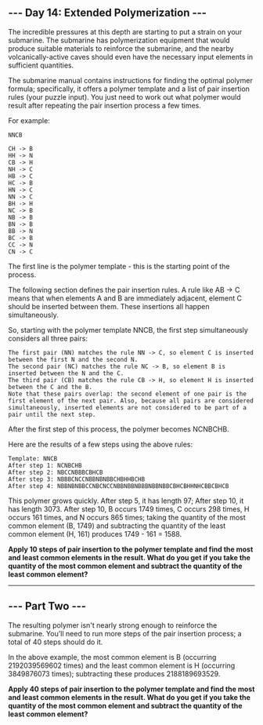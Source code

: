 ## --- Day 14: Extended Polymerization ---

The incredible pressures at this depth are starting to put a strain on your submarine. The submarine has polymerization equipment that would produce suitable materials to reinforce the submarine, and the nearby volcanically-active caves should even have the necessary input elements in sufficient quantities.

The submarine manual contains instructions for finding the optimal polymer formula; specifically, it offers a polymer template and a list of pair insertion rules (your puzzle input). You just need to work out what polymer would result after repeating the pair insertion process a few times.

For example:

```
NNCB

CH -> B
HH -> N
CB -> H
NH -> C
HB -> C
HC -> B
HN -> C
NN -> C
BH -> H
NC -> B
NB -> B
BN -> B
BB -> N
BC -> B
CC -> N
CN -> C
```

The first line is the polymer template - this is the starting point of the process.

The following section defines the pair insertion rules. A rule like AB -> C means that when elements A and B are immediately adjacent, element C should be inserted between them. These insertions all happen simultaneously.

So, starting with the polymer template NNCB, the first step simultaneously considers all three pairs:

```
The first pair (NN) matches the rule NN -> C, so element C is inserted between the first N and the second N.
The second pair (NC) matches the rule NC -> B, so element B is inserted between the N and the C.
The third pair (CB) matches the rule CB -> H, so element H is inserted between the C and the B.
Note that these pairs overlap: the second element of one pair is the first element of the next pair. Also, because all pairs are considered simultaneously, inserted elements are not considered to be part of a pair until the next step.
```

After the first step of this process, the polymer becomes NCNBCHB.

Here are the results of a few steps using the above rules:

```
Template: NNCB
After step 1: NCNBCHB
After step 2: NBCCNBBBCBHCB
After step 3: NBBBCNCCNBBNBNBBCHBHHBCHB
After step 4: NBBNBNBBCCNBCNCCNBBNBBNBBBNBBNBBCBHCBHHNHCBBCBHCB
```

This polymer grows quickly. After step 5, it has length 97; After step 10, it has length 3073. After step 10, B occurs 1749 times, C occurs 298 times, H occurs 161 times, and N occurs 865 times; taking the quantity of the most common element (B, 1749) and subtracting the quantity of the least common element (H, 161) produces 1749 - 161 = 1588.

**Apply 10 steps of pair insertion to the polymer template and find the most and least common elements in the result. What do you get if you take the quantity of the most common element and subtract the quantity of the least common element?**

---

## --- Part Two ---

The resulting polymer isn't nearly strong enough to reinforce the submarine. You'll need to run more steps of the pair insertion process; a total of 40 steps should do it.

In the above example, the most common element is B (occurring 2192039569602 times) and the least common element is H (occurring 3849876073 times); subtracting these produces 2188189693529.

**Apply 40 steps of pair insertion to the polymer template and find the most and least common elements in the result. What do you get if you take the quantity of the most common element and subtract the quantity of the least common element?**
